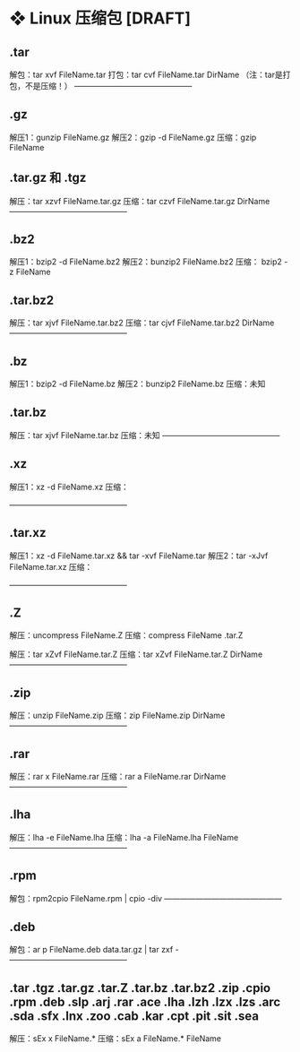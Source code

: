 # ❖ Linux 压缩包 [DRAFT]


## .tar 
解包：tar xvf FileName.tar
打包：tar cvf FileName.tar DirName
（注：tar是打包，不是压缩！）
———————————————

## .gz
解压1：gunzip FileName.gz
解压2：gzip -d FileName.gz
压缩：gzip FileName

## .tar.gz 和 .tgz
解压：tar xzvf FileName.tar.gz
压缩：tar czvf FileName.tar.gz DirName
———————————————

## .bz2
解压1：bzip2 -d FileName.bz2
解压2：bunzip2 FileName.bz2
压缩： bzip2 -z FileName

## .tar.bz2
解压：tar xjvf FileName.tar.bz2
压缩：tar cjvf FileName.tar.bz2 DirName
———————————————

## .bz
解压1：bzip2 -d FileName.bz
解压2：bunzip2 FileName.bz
压缩：未知

## .tar.bz
解压：tar xjvf FileName.tar.bz
压缩：未知
———————————————

## .xz
解压1：xz -d FileName.xz
压缩：

———————————————

## .tar.xz
解压1：xz -d FileName.tar.xz && tar -xvf FileName.tar
解压2：tar -xJvf FileName.tar.xz
压缩：

———————————————
## .Z
解压：uncompress FileName.Z
压缩：compress FileName
.tar.Z

解压：tar xZvf FileName.tar.Z
压缩：tar xZvf FileName.tar.Z DirName
———————————————

## .zip
解压：unzip FileName.zip
压缩：zip FileName.zip DirName
———————————————

## .rar
解压：rar x FileName.rar
压缩：rar a FileName.rar DirName
———————————————

## .lha
解压：lha -e FileName.lha
压缩：lha -a FileName.lha FileName
———————————————

## .rpm
解包：rpm2cpio FileName.rpm | cpio -div
———————————————

## .deb
解包：ar p FileName.deb data.tar.gz | tar zxf -
———————————————

## .tar .tgz .tar.gz .tar.Z .tar.bz .tar.bz2 .zip .cpio .rpm .deb .slp .arj .rar .ace .lha .lzh .lzx .lzs .arc .sda .sfx .lnx .zoo .cab .kar .cpt .pit .sit .sea
解压：sEx x FileName.*
压缩：sEx a FileName.* FileName

